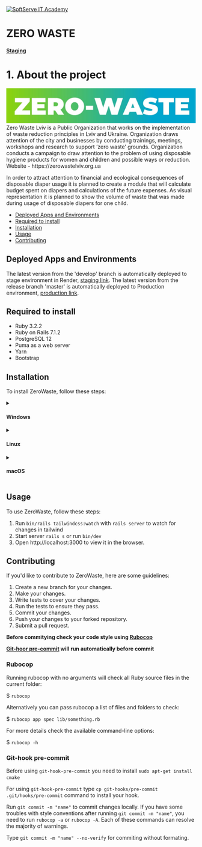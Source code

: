 <a href="https://softserve.academy/"><img src="https://s.057.ua/section/newsInternalIcon/upload/images/news/icon/000/050/792/vnutr_5ce4f980ef15f.jpg" title="SoftServe IT Academy" alt="SoftServe IT Academy"></a>

# ZERO WASTE

#### [Staging](https://zero-waste-staging.onrender.com/)

# 1. About the project

<img src='logo.jpg' alt='zero-waste'>
Zero Waste Lviv is a Public Organization that works on the implementation of waste reduction principles in Lviv and Ukraine. Organization draws attention of the city and businesses by conducting trainings, meetings, workshops and research to support ‘zero waste’ grounds. Organization conducts a campaign to draw attention to the problem of using disposable hygiene products for women and children and possible ways or reduction. Website - https://zerowastelviv.org.ua

In order to attract attention to financial and ecological consequences of disposable diaper usage it is planned to create a module that will calculate budget spent on diapers and calculations of the future expenses. As visual representation it is planned to show the volume of waste that was made during usage of disposable diapers for one child.

- [Deployed Apps and Environments](#deployed-apps-and-environments)
- [Required to install](#required-to-install)
- [Installation](#installation)
- [Usage](#usage)
- [Contributing](#contributing)

## Deployed Apps and Environments

The latest version from the 'develop' branch is automatically deployed to stage environment in Render, [staging link](https://zero-waste-staging.onrender.com/).
The latest version from the release branch 'master' is automatically deployed to Production environment, [production link](http://calc.zerowastelviv.org.ua/).

## Required to install

- Ruby 3.2.2
- Ruby on Rails 7.1.2
- PostgreSQL 12
- Puma as a web server
- Yarn
- Bootstrap
  
## Installation

 To install ZeroWaste, follow these steps:

<details>
  <summary> <h4>Windows</h4> </summary>

  First of all you need RVM to setup project. For the operating system Windows the optimal solution is to use <a href="https://docs.microsoft.com/en-us/windows/wsl/">WSL 2</a>.
   
  **1. Clone the repository:**
  
  $ `git clone https://github.com/ita-social-projects/ZeroWaste.git`
  
  **2. Navigate to the project directory:**
  
  $ `cd project-title`
  
  **3. Install the following libraries for image pocessing:**
  
  `sudo apt install imagemagick`
  
  `sudo apt install libvips42`
  
  **4. Install all of a project's dependencies:**
 
  $ `bin/setup`
  or
  $ `bundle install`
  
  **5. Install PostgresSQL**

  To check if PostgreSQL is installed and running correctly run `sudo systemctl status postgresql`
 
  | Status  | Next step |
  | ------------- | ------------- |
  | Not installed  | <a href="https://www.postgresql.org/download/">Install PostgreSQL</a> for your operating system or subsystem. You can familiarize yourself with <a href="https://www.postgresql.org/docs/">PostgreSQL documentation</a>.|
  | Installed but inactive | Start PostgreSQL `sudo systemctl start postgresql` |
  | Installed and avtive | Move to the next step. |

  **6. Database configure**
 
  In your local machine in cloned project in config folder rename database.yml.sample to database.yml. Make sure that the user and password match the data in this file. Port may be changed.
  
  For further work, make sure that you have a user 'postgres' with proper password. 
  Create database:
  $ `sudo su postgres`
  $ `CREATE DATABASE zero_waste_development;`
  $ `CREATE DATABASE zero_waste_test;`
  
  If you're having trouble authenticating, you may need to reset your password. You can <a href="https://stackoverflow.com/questions/55038942/fatal-password-authentication-failed-for-user-postgres-postgresql-11-with-pg">read</a> instruction how to do it.
  
  To update databases run:

  $ `rake db:migrate`
  
  $ `rake db:reset` can resolve some errors connected with database.
  
  **7. Install Redis**
  
  You need Redis for correct work.
  <a href="https://redis.io/docs/getting-started/">Install Redis</a> for your operating system or subsystem. You can familiarize yourself with
  <a href="https://redis.io/docs//">Redis documentation</a>.

  ```
  curl -fsSL https://packages.redis.io/gpg | sudo gpg --dearmor -o /usr/share/keyrings/redis-archive-keyring.gpg
  
  echo "deb [signed-by=/usr/share/keyrings/redis-archive-keyring.gpg] https://packages.redis.io/deb $(lsb_release -cs) main" | sudo tee /etc/apt/sources.list.d/redis.list
  
  sudo apt-get update
  sudo apt-get install redis
  ```

  Lastly, start the Redis server like so:

  $ `sudo service redis-server start`
  
  To check if it is installed and running correctly run `sudo systemctl status redis-server`

  **8. Install Yarn**
  
  You can read more about yarn there:
  <a href="https://classic.yarnpkg.com/lang/en/docs/">yarn documentation</a>.

  For Windows doqnload the <a href="https://classic.yarnpkg.com/lang/en/docs/install/#windows-stable">yarn installer</a>.
  
  This will give you a .msi file that when run will walk you through installing Yarn on Windows.

  If you use the installer you will first need to install Node.js.
   
 **9. Install Sidekiq**
  Simple, efficient background processing for Ruby. You can read more about sidekiq there:
  <a href="https://github.com/mperham/sidekiq">Sidekiq documentation</a>. 
  Installation:
  $ `bundle add sidekiq`
  
**First run**
  1. Ensure that postgresql and redis are running
  2. Run `rails assets:precompile` to precompile assets
  3. Run `bin/rails tailwindcss:watch` with `rails server` to watch for changes in tailwind and start server or run `bin/dev`

**Access the application**
 Open http://localhost:3000 to view it in the browser.
  
  Solutions when an errors occurs:
  <a href="https://stackoverflow.com/questions/15301826/psql-fatal-role-postgres-does-not-exist">psql: FATAL: role "postgres" does not exist</a>
</details>

<details>
  <summary> <h4>Linux</h4> </summary>
  First, ensure RVM is installed for Ruby management. You can install RVM by following the official RVM installation guide. Make sure to follow any instructions for setting up your shell.

 **1. Clone the repository:**
  
  $ `git clone https://github.com/ita-social-projects/ZeroWaste.git`
  
  **2. Navigate to the project directory:**
  
  $ `cd project-title`
  
  **3. Install the following libraries for image pocessing:**
  
  `sudo apt install imagemagick`
  
  `sudo apt install libvips42`
  
  **4. Install all of a project's dependencies:**
 
  $ `bin/setup`
  or
  $ `bundle install`
  
  **5. Install PostgresSQL**

  Ensure PostgreSQL is installed and active:

  ```
  sudo apt update
  sudo apt install postgresql postgresql-contrib
  ```

  To check if PostgreSQL is running: `sudo systemctl status postgresql`
 
  | Status  | Next step |
  | ------------- | ------------- |
  | Not installed  | <a href="https://www.postgresql.org/download/">Install PostgreSQL</a> for your operating system or subsystem. You can familiarize yourself with <a href="https://www.postgresql.org/docs/">PostgreSQL documentation</a>.|
  | Installed but inactive | Start PostgreSQL `sudo systemctl start postgresql` |
  | Installed and avtive | Move to the next step. |

  **6. Database configuration**
 
  In the config folder, rename database.yml.sample to database.yml. Update it with your PostgreSQL username and password, and adjust the port if necessary.

  To set up the database:

  ```
  sudo -u postgres psql -c "CREATE DATABASE zero_waste_development;"
  sudo -u postgres psql -c "CREATE DATABASE zero_waste_test;"
  ```
   
   If you're having trouble authenticating, you may need to reset your password. You can <a href="https://stackoverflow.com/questions/55038942/fatal-password-authentication-failed-for-user-postgres-postgresql-11-with-pg">read</a> instruction how to do it.
  
  Run Database migrations:

  $ `rake db:migrate`

  If issues arise, reset the database:
  
  $ `rake db:reset`
  
  **7. Install Redis**
  
  Install Redis for background job processing:
  <a href="https://redis.io/docs/getting-started/">Install Redis</a> for your operating system or subsystem. You can familiarize yourself with
  <a href="https://redis.io/docs//">Redis documentation</a>.

  ```
  sudo apt update
  sudo apt install redis
  ```

  Start the Redis server:

  $ `sudo service redis-server start`
  
  Verify Redis is active `sudo systemctl status redis-server`

  **8. Install Yarn**
  
  You can read more about yarn there:
  <a href="https://classic.yarnpkg.com/lang/en/docs/">yarn documentation</a>.
   
 **9. Install Sidekiq**
 
  Sidekiq handles background processing in Ruby. Install it with:
  <a href="https://github.com/mperham/sidekiq">Sidekiq documentation</a>. 
  
  Installation:
  
  $ `bundle add sidekiq`
  
  **First run**

    1. Confirm PostgreSQL and Redis are running.
    2. Run `rails assets:precompile` to precompile assets
    3. Run `bin/rails tailwindcss:watch` with `rails server` to watch for changes in tailwind and start server or run `bin/dev`

  **Access the application**
 Open http://localhost:3000 to view ZeroWaste in the browser.

  Solutions when an errors occurs:
  <a href="https://stackoverflow.com/questions/15301826/psql-fatal-role-postgres-does-not-exist">psql: FATAL: role "postgres" does not exist</a>  
</details>

<details>
  <summary> <h4>macOS</h4> </summary>
  
  First, ensure RVM is installed for Ruby management. You can install RVM by following the official RVM installation guide. Make sure to follow any instructions for setting up your shell.

 **1. Clone the repository:**
  
  $ `git clone https://github.com/ita-social-projects/ZeroWaste.git`
  
  **2. Navigate to the project directory:**
  
  $ `cd project-title`
  
  **3. Install the following libraries for image pocessing:**
  
  `brew install imagemagick`
  
  `brew install libvips42`
  
  **4. Install all of a project's dependencies:**
 
  $ `bin/setup`
  or
  $ `bundle install`
  
  **5. Install PostgresSQL**

  Ensure PostgreSQL is installed and active:

  ```
  brew install postgresql
  ```

  After installation, start PostgreSQL: `brew services start postgresql`

  **6. Database configuration**
 
  In the config folder, rename database.yml.sample to database.yml. 
  
  Update it with your PostgreSQL username and password, and adjust the port if necessary.

  ```
  psql -U postgres
  CREATE DATABASE zero_waste_development;
  CREATE DATABASE zero_waste_test;
  \q
  ```
   
   If you're having trouble authenticating, you may need to reset your password. You can <a href="https://stackoverflow.com/questions/55038942/fatal-password-authentication-failed-for-user-postgres-postgresql-11-with-pg">read</a> instruction how to do it.
  
  Run Database migrations:

  $ `rake db:migrate`

  If issues arise, reset the database:
  
  $ `rake db:reset`
  
  **7. Install Redis**
  
  Install Redis for background tasks processing:
  <a href="https://redis.io/docs/getting-started/">Install Redis</a> for your operating system or subsystem. You can familiarize yourself with
  <a href="https://redis.io/docs//">Redis documentation</a>.

  ```
  brew install redis
  ```

  Start the Redis service:

  $ `brew services start redis`

  **8. Install Yarn**
  
  You can read more about yarn there:
  <a href="https://classic.yarnpkg.com/lang/en/docs/">yarn documentation</a>.

  Install Yarn using Homebrew. You may need Node.js as well if it’s not installed.

  `brew install yarn`
   
 **9. Install Sidekiq**
 
  Sidekiq handles background processing in Ruby. Install it with:
  <a href="https://github.com/mperham/sidekiq">Sidekiq documentation</a>. 
  
  Installation:
  
  $ `bundle add sidekiq`
  
**First run**

  1. Confirm PostgreSQL and Redis are running.
  2. Run `rails assets:precompile` to precompile assets
  3. Run `bin/rails tailwindcss:watch` with `rails server` to watch for changes in tailwind and start server or run `bin/dev`

**Access the application**
 Open http://localhost:3000 to view ZeroWaste in the browser.
  
  Solutions when an errors occurs:
  <a href="https://stackoverflow.com/questions/15301826/psql-fatal-role-postgres-does-not-exist">psql: FATAL: role "postgres" does not exist</a>  
</details>


## Usage

To use ZeroWaste, follow these steps:
1. Run `bin/rails tailwindcss:watch` with `rails server` to watch for changes in tailwind
2. Start server `rails s` or run `bin/dev`
3. Open http://localhost:3000 to view it in the browser.

## Contributing

If you'd like to contribute to ZeroWaste, here are some guidelines:

1. Create a new branch for your changes.
2. Make your changes.
3. Write tests to cover your changes.
4. Run the tests to ensure they pass.
5. Commit your changes.
6. Push your changes to your forked repository.
7. Submit a pull request.

**Before commitying check your code style using [Rubocop](#rubocop)**

**[Git-hoor pre-commit](#git-hook-pre-commit) will run automatically before commit**

### Rubocop

Running rubocop with no arguments will check all Ruby source files in the current folder:

$ `rubocop`

Alternatively you can pass rubocop a list of files and folders to check:

$ `rubocop app spec lib/something.rb`

For more details check the available command-line options:

$ `rubocop -h`

### Git-hook pre-commit

Before using `git-hook-pre-commit` you need to install `sudo apt-get install cmake`

For using `git-hook-pre-commit` type `cp git-hooks/pre-commit .git/hooks/pre-commit` command to install your hook.

Run `git commit -m "name"` to commit changes locally.
If you have some troubles with style conventions after running `git commit -m "name"`, you need to run `rubocop -a` or `rubocop -A`. Each of these commands can resolve the majority of warnings.

Type `git commit -m "name" --no-verify` for commiting without formating.
